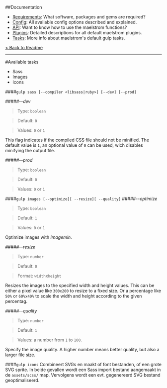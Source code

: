 ##Documentation
- [Requirements][docs-requirements]: What software, packages and gems are required?
- [Config][docs-config]: All available config options described and explained.
- [API][docs-api]: Want to know how to use the maelstrom functions?
- [Plugins][docs-plugins]: Detailed descriptions for all default maelstrom plugins.
- [Tasks][docs-tasks]: More info about maelstrom's default gulp tasks.

[< Back to Readme](../README.md)

--------------------------------------------------------------------------------


#Available tasks
- Sass
- Images
- Icons


####`gulp sass [--compiler <libsass|ruby>] [--dev] [--prod]`

#####_--dev_
> Type: `boolean`

> Default: `0`

> Values: `0` or `1`

This flag indicates if the compiled CSS file should not be minified. The default value is `1`, an optional value of `0` can be used, wich disables minifying the output file.

#####_--prod_
> Type: `boolean`

> Default: `0`

> Values: `0` or `1`


####`gulp images [--optimize][ --resize][ --quality]`
#####_--optimize_
> Type: `boolean`

> Default: `1`

> Values: `0` or `1`

Optimize images with _imagemin_.

#####_--resize_
> Type: `number`

> Default: `0`

> Format: `width`x`height`

Resizes the images to the specified width and height values. This can be either a pixel value like `300x200` to resize to a fixed size. Or a percentage like `50%` or `60%x40%` to scale the width and height according to the given percentag.

#####_--quality_
> Type: `number`

> Default: `1`

> Values: a number from `1` to `100`.

Specify the image quality. A higher number means better quality, but also a larger file size.


####`gulp icons`
Combineert SVGs en maakt of font bestanden, of een grote SVG sprite. In beide gevallen wordt een Sass import bestand aangemaakt in de `assets/scss/` map. Vervolgens wordt een evt. gegenereerd SVG bestand geoptimaliseerd.

[docs-requirements]: requirements.md
[docs-config]: config.md
[docs-api]: api.md
[docs-plugins]: plugins.md
[docs-tasks]: tasks.md
